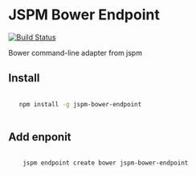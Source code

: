 # JSPM Bower Endpoint
[![Build Status](https://travis-ci.org/2fd/jspm-bower-endpoint.svg)](https://travis-ci.org/2fd/jspm-bower-endpoint)

Bower command-line adapter from jspm

## Install
```bash
    
   npm install -g jspm-bower-endpoint
    
```

## Add enponit
```bash
    
    jspm endpoint create bower jspm-bower-endpoint
    
```